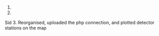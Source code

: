 1. 

2. 

Sid
3. Reorganised, uploaded the php connection, and plotted detector stations on the map
